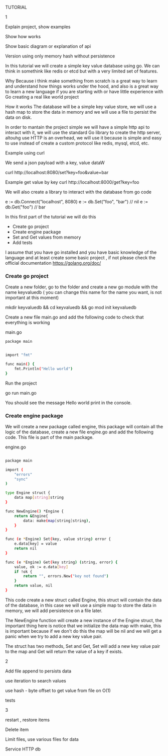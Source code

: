 
TUTORIAL

1

Explain project,  show examples

Show how works

Show basic diagram or explanation of api

Version using only memory hash without persistence 



In this tutorial we will create a simple key value database using go.
We can think in somethink like redis or etcd but with a very limited set of features.

Why
Because i think make something from scratch is a great way to learn and understand how things works under the hood, 
and also is a great way to learn a new language if you are starting with or have little experience with Go creating 
a real like world project

How it works
The database will be a simple key value store, we will use a hash map to store the data in memory and we will use a file to persist the data on disk.


In order to mantain the project simple we will have a simple http api to interact with it, we will use the standard Go library to create the http server, altouhg use HTTP is an overhead, we will use it because is simple and easy to use instead of create a custom protocol like redis, mysql, etcd, etc.

Example using curl

We send a json payload with a key, value dataW

curl http://localhost:8080/set?key=foo&value=bar

Example get value by key
curl http://localhost:8000/get?key=foo

We  will also create a library to interact with the database from go code

e := db.Connect("localhost", 8080)
e := db.Set("foo", "bar") // nil
e := db.Get("foo") // bar

In this first part of the tutorial we will do this 

- Create go project 
- Create engine package
- Set and Get values from memory
- Add tests

I assume that you have go installed and you have basic knowledge of the language  and at least create some basic project , if not please check the official documentation https://golang.org/doc/

### Create go project

Create a new folder, go to the folder and create a new go module with the name keyvaluedb ( you can change this name for the name you want, is not important at this moment)

mkdir keyvaluedb && cd keyvaluedb && go mod init keyvaluedb

Create a new file main.go and add the following code to check that everything is working

main.go
```bash
package main


import "fmt"

func main() {
    fmt.Println("Hello world")
}
```

Run the project

go run main.go

You should see the message Hello world print in the console.

### Create engine package

We will create a new package called engine, this package will contain all the logic of the database,  create a new file engine.go and add the following code.
This file is part of the main package.

engine.go
```bash

package main

import (
    "errors"
    "sync"
)

type Engine struct {
    data map[string]string
}

func NewEngine() *Engine {
    return &Engine{
        data: make(map[string]string),
    }
}

func (e *Engine) Set(key, value string) error {
    e.data[key] = value
    return nil
}

func (e *Engine) Get(key string) (string, error) {
    value, ok := e.data[key]
    if !ok {
        return "", errors.New("key not found")
    }
    return value, nil
}

```

This code create a new struct called Engine, this struct will contain the data of the database, in this case we will use a simple map to store the data in memory, we will add persistence on a file later.

The NewEngine function will create a new instance of the Engine struct, the important thing here is notice that we initialize the data map with make, this is important because if we don't do this the map will be nil and we will get a panic when we try to add a new key value pair.

The struct has two methods, Set and Get, Set will add a new key value pair to the map and Get will return the value of a key if exists.





















2

Add file  append to persists  data 

use iteration to search values

use hash - byte offset to get value from file on O(1)

tests

3 

restart , restore items

Delete item

Limit files,  use various files for data

Service HTTP db